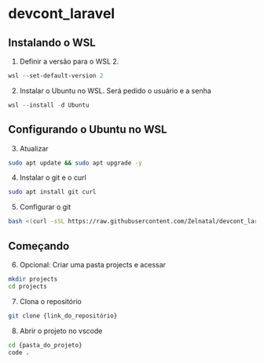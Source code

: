# devcont_laravel

## Instalando o WSL

1. Definir a versão para o WSL 2.

```powershell
wsl --set-default-version 2
```

2. Instalar o Ubuntu no WSL. Será pedido o usuário e a senha

```powershell
wsl --install -d Ubuntu
```

## Configurando o Ubuntu no WSL

3. Atualizar

```bash
sudo apt update && sudo apt upgrade -y
```

4. Instalar o git e o curl

```bash
sudo apt install git curl
```

5. Configurar o git

```bash
bash <(curl -sSL https://raw.githubusercontent.com/Zelnatal/devcont_laravel/main/configGit.sh)
```
## Começando

6. Opcional: Criar uma pasta projects e acessar
```bash
mkdir projects
cd projects
```
7. Clona o repositório
```bash
git clone {link_do_repositório}
```

8. Abrir o projeto no vscode
```bash
cd {pasta_do_projeto}
code .
```